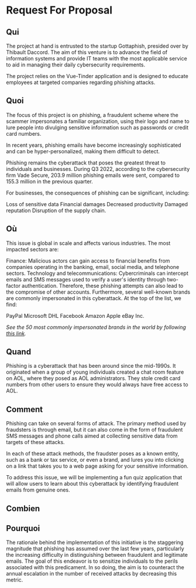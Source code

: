 # Request For Proposal

<!-- ## Introduction

## Portée des travaux du projet

## Date limites et dates de soumission importantes

## Calendrier de sélection des offres

## Critères de sélection

## Budget

## Préoccupations et obstacles possibles     -->

## Qui 

<!-- La startup Gottaphish, dont le président est Thibault Daccord, est chargé de ce projet.  
Elle recherche au travers de celui-ci à améliorer le domaine des systèmes d'information et à offrir aux équipes informatiques le service qui pourrait leur être le plus pertinent pour les aider à gérer les besoins quotidiens en cybersécurité.

Ce projet s'appuie sur l'application Vue-Tinder, et est destiner à former les employés de ces entreprises en proie au cyberattaques en termes de phishing. -->

The project at hand is entrusted to the startup Gottaphish, presided over by Thibault Daccord. The aim of this venture is to advance the field of information systems and provide IT teams with the most applicable service to aid in managing their daily cybersecurity requirements.

The project relies on the Vue-Tinder application and is designed to educate employees at targeted companies regarding phishing attacks.

## Quoi 

<!-- Le sujet de ce projet est donc le phishing qui est une fraude qui consiste pour le fraudeur à se faire passer pour un organisme qui vous est familier en utilisant son logo et son nom pour inciter les gens à fournir des informations sensible telles que des mots de passe ou des numéro de cartes bancaire.

Depuis ces dernières années, les emails de phishing sont de plus en plus sophistiqués et peuvent être hyper-personnalisés donc difficilement détecter.

Le phishing demeure la cyberattaques qui menace le plus les particuliers et les entreprises.  
Au cours du troisième semestre de 2022, selon l'entreprise de cybersécurité Vade Secure, 203,9 millions d'emails de phishing ont étés envoyés contre 155,3 millions au trimestre précédent.

Du côté des entreprises, plusieurs conséquences du phishing peuvent être listés :
- Pertes de données sensibles 
- Dommages financiers
- Diminution de productivité
- Réputation endommagée
- Perturbation de la chaîne d'approvisionnement -->

The focus of this project is on phishing, a fraudulent scheme where the scammer impersonates a familiar organization, using their logo and name to lure people into divulging sensitive information such as passwords or credit card numbers.

In recent years, phishing emails have become increasingly sophisticated and can be hyper-personalized, making them difficult to detect.

Phishing remains the cyberattack that poses the greatest threat to individuals and businesses. During Q3 2022, according to the cybersecurity firm Vade Secure, 203.9 million phishing emails were sent, compared to 155.3 million in the previous quarter.

For businesses, the consequences of phishing can be significant, including:

Loss of sensitive data
Financial damages
Decreased productivity
Damaged reputation
Disruption of the supply chain.

## Où

<!-- Ce problèmes ce situe à l'échelle mondiale ainsi que dans plusieurs domaine d'activités.  
Les secteurs les plus impactés sont : 
- La finance :  
les acteurs malveillants peuvent accéder à des avantages financiers que les entreprises officiant dans le domaine des comptes bancaires, du courrier électronique, des réseaux sociaux et du téléphone peuvent donner.
- La technologie et les télécommunications :  
les cybercriminels via leurs attaques de phishing peuvent intercepter les e-mails et les SMS utilisés pour vérifier l’identité d’un utilisateur via l’authentification à deux facteurs. Par conséquent, ces tentatives de phishing peuvent également conduire à la compromission d’autres comptes.

Également plusieurs marque sont principalement usurpé par cette cyberattaque. En effet, en haut du classement nous retrouvons : 
- PayPal
- Microsoft
- DHL
- Facebook
- Amazon
- Apple
- eBay Inc. -->

This issue is global in scale and affects various industries. The most impacted sectors are:

Finance:
Malicious actors can gain access to financial benefits from companies operating in the banking, email, social media, and telephone sectors.
Technology and telecommunications:
Cybercriminals can intercept emails and SMS messages used to verify a user's identity through two-factor authentication. Therefore, these phishing attempts can also lead to the compromise of other accounts.
Furthermore, several well-known brands are commonly impersonated in this cyberattack. At the top of the list, we find:

PayPal
Microsoft
DHL
Facebook
Amazon
Apple
eBay Inc.

*See the 50 most commonly impersonated brands in the world by following [this link](https://www.blogdumoderateur.com/phishing-50-marques-les-plus-usurpees-monde/ "https://www.blogdumoderateur.com/phishing-50-marques-les-plus-usurpees-monde/").*

## Quand

<!-- Le phishing est une cyberattaques qui est présente depuis le milieu des années 1990.  
Elle a vu le jours lorsqu'un groupe de jeunes a conçu une fonctionnalité de salle de chat sur AOL dans laquelle ils se faisaient passer pour des administrateurs d'AOL. Ils volaient des numéros de carte de crédit à d'autres utilisateurs pour s'assurer qu'ils bénéficieraient toujours d'un accès gratuit à AOL. -->

Phishing is a cyberattack that has been around since the mid-1990s. It originated when a group of young individuals created a chat room feature on AOL, where they posed as AOL administrators. They stole credit card numbers from other users to ensure they would always have free access to AOL.

## Comment

<!-- Le phishing peut se manifester de plusieurs manière possible.  
Le mode d'opération des fraudeurs est principalement l'usage de mails, mais peut également se manifester par l'utilisation de SMS et d'appels téléphoniques frauduleux dans le but de recueillir les données sensibles des cibles de ces attaques.  
Pour chacun de ces modes d'opération, le fraudeurs se fait passer pour un organisme connus qui peut être les banques, le services des impôts, mais également des marques, en vous incitant à cliquez sur un lien qui vous dire vers une page web vous demandant de saisir vos informations sensibles.

Pour répondre à ce problème, nous allons mettre en place une application sous la forme d'un quiz ludique permettant aux utilisateurs de ce former sur cette cyberattaque en identifiant les mails frauduleux des véritables mails.  -->

Phishing can take on several forms of attack. The primary method used by fraudsters is through email, but it can also come in the form of fraudulent SMS messages and phone calls aimed at collecting sensitive data from targets of these attacks.

In each of these attack methods, the fraudster poses as a known entity, such as a bank or tax service, or even a brand, and lures you into clicking on a link that takes you to a web page asking for your sensitive information.

To address this issue, we will be implementing a fun quiz application that will allow users to learn about this cyberattack by identifying fraudulent emails from genuine ones.

## Combien 



## Pourquoi 

<!-- La raison de la mise en place de ce projet est l'ampleur considérable que prend le phishing c'est dernière année, notamment la manière dont les mails frauduleux sont de plus en plus difficile à différencier des légitimes.  
L'objectif de ce projet et de sensibilisé les personnes aux attaques liées à ce problème. De cette manière, au lieu de chaque année augmenter le nombres d'attaques reçu, dimuner ce chiffres. -->

The rationale behind the implementation of this initiative is the staggering magnitude that phishing has assumed over the last few years, particularly the increasing difficulty in distinguishing between fraudulent and legitimate emails. The goal of this endeavor is to sensitize individuals to the perils associated with this predicament. In so doing, the aim is to counteract the annual escalation in the number of received attacks by decreasing this metric.